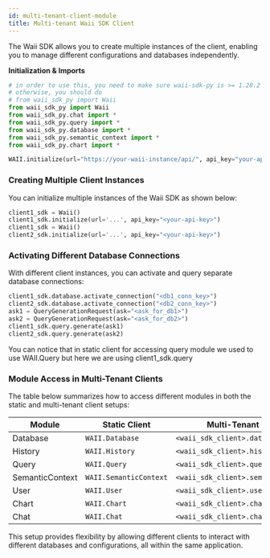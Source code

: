 ```yaml
---
id: multi-tenant-client-module
title: Multi-tenant Waii SDK Client
---
```

The Waii SDK allows you to create multiple instances of the client, enabling you to manage different configurations and databases independently.

**Initialization & Imports**
```python
# in order to use this, you need to make sure waii-sdk-py is >= 1.28.2
# otherwise, you should do 
# from waii_sdk_py import Waii
from waii_sdk_py import Waii
from waii_sdk_py.chat import *
from waii_sdk_py.query import *
from waii_sdk_py.database import *
from waii_sdk_py.semantic_context import *
from waii_sdk_py.chart import *

WAII.initialize(url="https://your-waii-instance/api/", api_key="your-api-key")
```

### Creating Multiple Client Instances
You can initialize multiple instances of the Waii SDK as shown below:

```python
client1_sdk = Waii()
client1_sdk.initialize(url='...', api_key="<your-api-key>")
client1_sdk = Waii()
client2_sdk.initialize(url='...', api_key="<your-api-key>")
```

### Activating Different Database Connections
With different client instances, you can activate and query separate database connections:

```python
client1_sdk.database.activate_connection("<db1_conn_key>")
client2_sdk.database.activate_connection("<db2_conn_key>")
ask1 = QueryGenerationRequest(ask="<ask_for_db1>")
ask2 = QueryGenerationRequest(ask="<ask_for_db2>")
client1_sdk.query.generate(ask1)
client2_sdk.query.generate(ask2)
```
You can notice that in static client for accessing query module we used to use WAII.Query but here we are using
client1_sdk.query

### Module Access in Multi-Tenant Clients

The table below summarizes how to access different modules in both the static and multi-tenant client setups:

| Module          | Static Client          | Multi-Tenant Client            |
|-----------------|------------------------|--------------------------------|
| Database        | `WAII.Database`        | `<waii_sdk_client>.database`         |
| History         | `WAII.History`         | `<waii_sdk_client>.history`          |
| Query           | `WAII.Query`           | `<waii_sdk_client>.query`            |
| SemanticContext | `WAII.SemanticContext` | `<waii_sdk_client>.semantic_context` |
| User            | `WAII.User`            | `<waii_sdk_client>.user`             |
| Chart           | `WAII.Chart`           | `<waii_sdk_client>.chart`            |
| Chat            | `WAII.Chat`            | `<waii_sdk_client>.chat`             |

This setup provides flexibility by allowing different clients to interact with different databases and configurations, all within the same application.




